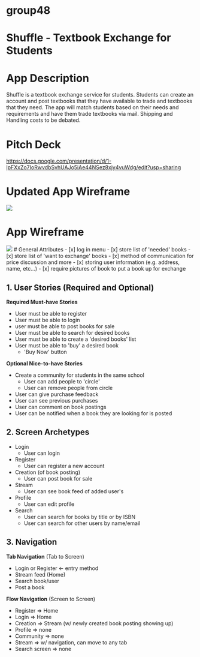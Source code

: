 # group48
# Shuffle - Textbook Exchange for Students

# App Description
Shuffle is a textbook exchange service for students. Students can create an account and post textbooks that they have available to trade and textbooks that they need. The app will match students based on their needs and requirements and have them trade textbooks via mail. Shipping and Handling costs to be debated.

# Pitch Deck
https://docs.google.com/presentation/d/1-lpFXxZo7IoRwvdbSvhUAJo5iAe44NSez8xjy4vuWdg/edit?usp=sharing

# Updated App Wireframe
<img src="https://i.imgur.com/z5uo5ix.gif">

# App Wireframe
<img src="https://i.imgur.com/anhYPSM.gif">
# General Attributes
  - [x] log in menu
  - [x] store list of 'needed' books
  - [x] store list of 'want to exchange' books
  - [x] method of communication for price discussion and more 
  - [x] storing user information (e.g. address, name, etc...)
  - [x] require pictures of book to put a book up for exchange

## 1. User Stories (Required and Optional)

**Required Must-have Stories**

 * User must be able to register
 * User must be able to login
 * user must be able to post books for sale
 * User must be able to search for desired books
 * User must be able to create a 'desired books' list
 * User must be able to 'buy' a desired book
     * 'Buy Now' button

**Optional Nice-to-have Stories**

 * Create a community for students in the same school 
     * User can add people to 'circle'
     * User can remove people from circle
 * User can give purchase feedback
 * User can see previous purchases
 * User can comment on book postings
 * User can be notified when a book they are looking for is posted

## 2. Screen Archetypes

 * Login
   * User can login
 * Register
   * User can register a new account
 * Creation (of book posting)
   * User can post book for sale
 * Stream
   * User can see book feed of added user's 
 * Profile
   * User can edit profile
 * Search
   * User can search for books by title or by ISBN
   * User can search for other users by name/email
## 3. Navigation

**Tab Navigation** (Tab to Screen)
 * Login or Register <- entry method
 * Stream feed (Home)
 * Search book/user
 * Post a book

**Flow Navigation** (Screen to Screen)

 * Register
   => Home
 * Login
   => Home
 * Creation
   => Stream (w/ newly created book posting showing up)
 * Profile
   => none
 * Community
   => none
 * Stream
   => w/ navigation, can move to any tab
 * Search screen
   => none
   
